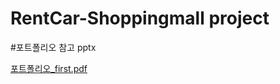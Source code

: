 # RentCar-Shoppingmall project 
#포트폴리오 참고 pptx

[포트폴리오_first.pdf](https://github.com/igbar91/RentCar-Shoppingmall/files/5127370/_first.pdf)
